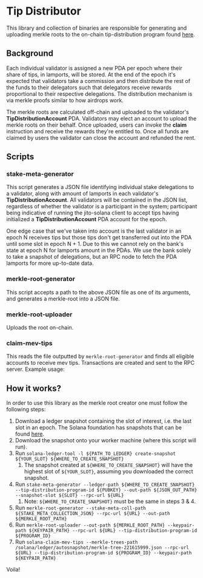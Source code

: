 # Tip Distributor
This library and collection of binaries are responsible for generating and uploading merkle roots to the on-chain 
tip-distribution program found [here](https://github.com/jito-foundation/jito-programs/blob/submodule/tip-payment/programs/tip-distribution/src/lib.rs).

## Background
Each individual validator is assigned a new PDA per epoch where their share of tips, in lamports, will be stored. 
At the end of the epoch it's expected that validators take a commission and then distribute the rest of the funds
to their delegators such that delegators receive rewards proportional to their respective delegations. The distribution
mechanism is via merkle proofs similar to how airdrops work.

The merkle roots are calculated off-chain and uploaded to the validator's **TipDistributionAccount** PDA. Validators may
elect an account to upload the merkle roots on their behalf. Once uploaded, users can invoke the **claim** instruction
and receive the rewards they're entitled to. Once all funds are claimed by users the validator can close the account and
refunded the rent.

## Scripts

### stake-meta-generator

This script generates a JSON file identifying individual stake delegations to a validator, along with amount of lamports 
in each validator's **TipDistributionAccount**. All validators will be contained in the JSON list, regardless of whether 
the validator is a participant in the system; participant being indicative of running the jito-solana client to accept tips 
having initialized a **TipDistributionAccount** PDA account for the epoch.

One edge case that we've taken into account is the last validator in an epoch N receives tips but those tips don't get transferred
out into the PDA until some slot in epoch N + 1. Due to this we cannot rely on the bank's state at epoch N for lamports amount
in the PDAs. We use the bank solely to take a snapshot of delegations, but an RPC node to fetch the PDA lamports for more up-to-date data.

### merkle-root-generator
This script accepts a path to the above JSON file as one of its arguments, and generates a merkle-root into a JSON file.

### merkle-root-uploader
Uploads the root on-chain.

### claim-mev-tips
This reads the file outputted by `merkle-root-generator` and finds all eligible accounts to receive mev tips. Transactions 
are created and sent to the RPC server.
Example usage:


## How it works?
In order to use this library as the merkle root creator one must follow the following steps:
1. Download a ledger snapshot containing the slot of interest, i.e. the last slot in an epoch. The Solana foundation has snapshots that can be found [here](https://console.cloud.google.com/storage/browser/mainnet-beta-ledger-us-ny5).
2. Download the snapshot onto your worker machine (where this script will run).
3. Run `solana-ledger-tool -l ${PATH_TO_LEDGER} create-snapshot ${YOUR_SLOT} ${WHERE_TO_CREATE_SNAPSHOT}`
   1. The snapshot created at `${WHERE_TO_CREATE_SNAPSHOT}` will have the highest slot of `${YOUR_SLOT}`, assuming you downloaded the correct snapshot.
4. Run `stake-meta-generator --ledger-path ${WHERE_TO_CREATE_SNAPSHOT} --tip-distribution-program-id ${PUBKEY} --out-path ${JSON_OUT_PATH} --snapshot-slot ${SLOT} --rpc-url ${URL}`
   1. Note: `${WHERE_TO_CREATE_SNAPSHOT}` must be the same in steps 3 & 4.
5. Run `merkle-root-generator --stake-meta-coll-path ${STAKE_META_COLLECTION_JSON} --rpc-url ${URL} --out-path ${MERKLE_ROOT_PATH}`
6. Run `merkle-root-uploader --out-path ${MERKLE_ROOT_PATH} --keypair-path ${KEYPAIR_PATH} --rpc-url ${URL} --tip-distribution-program-id ${PROGRAM_ID}`
7. Run `solana-claim-mev-tips --merkle-trees-path /solana/ledger/autosnapshot/merkle-tree-221615999.json --rpc-url ${URL} --tip-distribution-program-id ${PROGRAM_ID} --keypair-path ${KEYPAIR_PATH}`

Voila!
